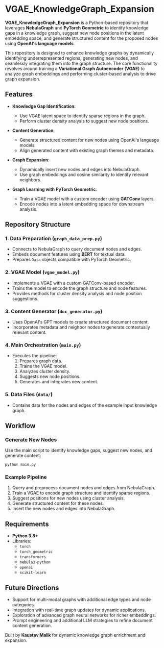 # VGAE_KnowledgeGraph_Expansion

**VGAE_KnowledgeGraph_Expansion** is a Python-based repository that leverages **NebulaGraph** and **PyTorch Geometric** to identify knowledge gaps in a knowledge graph, suggest new node positions in the latent embedding space, and generate structured content for the proposed nodes using **OpenAI's language models**.

This repository is designed to enhance knowledge graphs by dynamically identifying underrepresented regions, generating new nodes, and seamlessly integrating them into the graph structure. The core functionality revolves around training a **Variational Graph Autoencoder (VGAE)** to analyze graph embeddings and performing cluster-based analysis to drive graph expansion.

## Features

- **Knowledge Gap Identification**:
  - Use VGAE latent space to identify sparse regions in the graph.
  - Perform cluster density analysis to suggest new node positions.
  
- **Content Generation**:
  - Generate structured content for new nodes using OpenAI's language models.
  - Align generated content with existing graph themes and metadata.

- **Graph Expansion**:
  - Dynamically insert new nodes and edges into NebulaGraph.
  - Use graph embeddings and cosine similarity to identify relevant neighbors.

- **Graph Learning with PyTorch Geometric**:
  - Train a VGAE model with a custom encoder using **GATConv** layers.
  - Encode nodes into a latent embedding space for downstream analysis.

## Repository Structure

### 1. **Data Preparation** (`graph_data_prep.py`)
- Connects to NebulaGraph to query document nodes and edges.
- Embeds document features using **BERT** for textual data.
- Prepares `Data` objects compatible with PyTorch Geometric.

### 2. **VGAE Model** (`vgae_model.py`)
- Implements a VGAE with a custom GATConv-based encoder.
- Trains the model to encode the graph structure and node features.
- Provides methods for cluster density analysis and node position suggestions.

### 3. **Content Generator** (`doc_generator.py`)
- Uses OpenAI's GPT models to create structured document content.
- Incorporates metadata and neighbor nodes to generate contextually relevant content.

### 4. **Main Orchestration** (`main.py`)
- Executes the pipeline:
  1. Prepares graph data.
  2. Trains the VGAE model.
  3. Analyzes cluster density.
  4. Suggests new node positions.
  5. Generates and integrates new content.

### 5. **Data Files** (`data/`)
- Contains data for the nodes and edges of the example input knowledge graph.

## Workflow

### **Generate New Nodes**
Use the main script to identify knowledge gaps, suggest new nodes, and generate content:
```bash
python main.py
```

### Example Pipeline
1. Query and preprocess document nodes and edges from NebulaGraph.
2. Train a VGAE to encode graph structure and identify sparse regions.
3. Suggest positions for new nodes using cluster analysis.
4. Generate structured content for these nodes.
5. Insert the new nodes and edges into NebulaGraph.

## Requirements

- **Python 3.8+**
- Libraries:
  - `torch`
  - `torch_geometric`
  - `transformers`
  - `nebula3-python`
  - `openai`
  - `scikit-learn`

## Future Directions

- Support for multi-modal graphs with additional edge types and node categories.
- Integration with real-time graph updates for dynamic applications.
- Exploration of advanced graph neural networks for richer embeddings.
- Prompt engineering and additional LLM strategies to refine document content generation.

Built by **Kaustav Malik** for dynamic knowledge graph enrichment and expansion.
